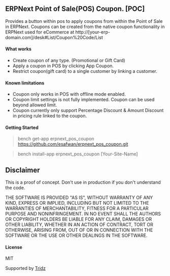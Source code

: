 ## ERPNext Point of Sale(POS) Coupon. [POC]

Provides a button within pos to apply coupons from within the Point of Sale in ERPNext. Coupons can be created from the native coupon functionality in ERPNext used for eCommerce at http://[your-erp-domain.com]/desk#List/Coupon%20Code/List

#### What works
- Create coupon of any type. (Promotional or Gift Card)
- Apply a coupon in POS by clicking App Coupon. 
- Restrict coupon(gift card) to a single customer by linking a customer. 

#### Known limitations
- Coupon only works in POS with offline mode enabled.
- Coupon limit settings is not fully implemented. Coupon can be used beyond allowed limit.
- Coupon currently only support Percentage Discount & Amount Discount in pricing rule linked to the coupon.


#### Getting Started


> bench get-app erpnext_pos_coupon https://github.com/esafwan/erpnext_pos_coupon.git

> bench install-app erpnext_pos_coupon [Your-Site-Name] 


## Disclaimer
This is a proof of concept. Don't use in production if you don't understand the code. 

THE SOFTWARE IS PROVIDED "AS IS", WITHOUT WARRANTY OF ANY KIND, EXPRESS OR IMPLIED, INCLUDING BUT NOT LIMITED TO THE WARRANTIES OF MERCHANTABILITY, FITNESS FOR A PARTICULAR PURPOSE AND NONINFRINGEMENT. IN NO EVENT SHALL THE AUTHORS OR COPYRIGHT HOLDERS BE LIABLE FOR ANY CLAIM, DAMAGES OR OTHER LIABILITY, WHETHER IN AN ACTION OF CONTRACT, TORT OR OTHERWISE, ARISING FROM, OUT OF OR IN CONNECTION WITH THE SOFTWARE OR THE USE OR OTHER DEALINGS IN THE SOFTWARE.

#### License

MIT

Supported by [Tridz](https://tridz.com/)
